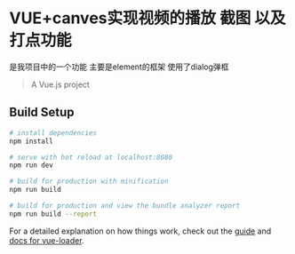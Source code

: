# VUE+canves实现视频的播放 截图 以及打点功能
  是我项目中的一个功能 主要是element的框架 使用了dialog弹框
  

> A Vue.js project

## Build Setup

``` bash
# install dependencies
npm install

# serve with hot reload at localhost:8080
npm run dev

# build for production with minification
npm run build

# build for production and view the bundle analyzer report
npm run build --report
```

For a detailed explanation on how things work, check out the [guide](http://vuejs-templates.github.io/webpack/) and [docs for vue-loader](http://vuejs.github.io/vue-loader).
